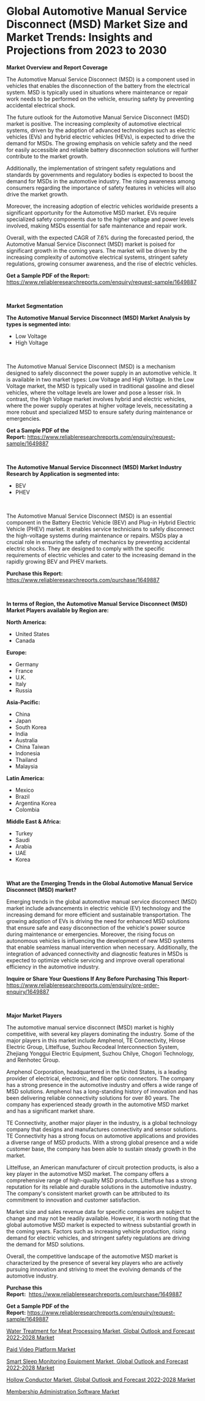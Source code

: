 <p><h1>Global Automotive Manual Service Disconnect (MSD) Market Size and Market Trends: Insights and Projections from 2023 to 2030</h1></p><p><strong>Market Overview and Report Coverage</strong></p>
<p><p>The Automotive Manual Service Disconnect (MSD) is a component used in vehicles that enables the disconnection of the battery from the electrical system. MSD is typically used in situations where maintenance or repair work needs to be performed on the vehicle, ensuring safety by preventing accidental electrical shock.</p><p>The future outlook for the Automotive Manual Service Disconnect (MSD) market is positive. The increasing complexity of automotive electrical systems, driven by the adoption of advanced technologies such as electric vehicles (EVs) and hybrid electric vehicles (HEVs), is expected to drive the demand for MSDs. The growing emphasis on vehicle safety and the need for easily accessible and reliable battery disconnection solutions will further contribute to the market growth.</p><p>Additionally, the implementation of stringent safety regulations and standards by governments and regulatory bodies is expected to boost the demand for MSDs in the automotive industry. The rising awareness among consumers regarding the importance of safety features in vehicles will also drive the market growth.</p><p>Moreover, the increasing adoption of electric vehicles worldwide presents a significant opportunity for the Automotive MSD market. EVs require specialized safety components due to the higher voltage and power levels involved, making MSDs essential for safe maintenance and repair work.</p><p>Overall, with the expected CAGR of 7.6% during the forecasted period, the Automotive Manual Service Disconnect (MSD) market is poised for significant growth in the coming years. The market will be driven by the increasing complexity of automotive electrical systems, stringent safety regulations, growing consumer awareness, and the rise of electric vehicles.</p></p>
<p><strong>Get a Sample PDF of the Report:</strong> <a href="https://www.reliableresearchreports.com/enquiry/request-sample/1649887">https://www.reliableresearchreports.com/enquiry/request-sample/1649887</a></p>
<p>&nbsp;</p>
<p><strong>Market Segmentation</strong></p>
<p><strong>The Automotive Manual Service Disconnect (MSD) Market Analysis by types is segmented into:</strong></p>
<p><ul><li>Low Voltage</li><li>High Voltage</li></ul></p>
<p>&nbsp;</p>
<p><p>The Automotive Manual Service Disconnect (MSD) is a mechanism designed to safely disconnect the power supply in an automotive vehicle. It is available in two market types: Low Voltage and High Voltage. In the Low Voltage market, the MSD is typically used in traditional gasoline and diesel vehicles, where the voltage levels are lower and pose a lesser risk. In contrast, the High Voltage market involves hybrid and electric vehicles, where the power supply operates at higher voltage levels, necessitating a more robust and specialized MSD to ensure safety during maintenance or emergencies.</p></p>
<p><strong>Get a Sample PDF of the Report:</strong>&nbsp;<a href="https://www.reliableresearchreports.com/enquiry/request-sample/1649887">https://www.reliableresearchreports.com/enquiry/request-sample/1649887</a></p>
<p>&nbsp;</p>
<p><strong>The Automotive Manual Service Disconnect (MSD) Market Industry Research by Application is segmented into:</strong></p>
<p><ul><li>BEV</li><li>PHEV</li></ul></p>
<p>&nbsp;</p>
<p><p>The Automotive Manual Service Disconnect (MSD) is an essential component in the Battery Electric Vehicle (BEV) and Plug-in Hybrid Electric Vehicle (PHEV) market. It enables service technicians to safely disconnect the high-voltage systems during maintenance or repairs. MSDs play a crucial role in ensuring the safety of mechanics by preventing accidental electric shocks. They are designed to comply with the specific requirements of electric vehicles and cater to the increasing demand in the rapidly growing BEV and PHEV markets.</p></p>
<p><strong>Purchase this Report:</strong>&nbsp; <a href="https://www.reliableresearchreports.com/purchase/1649887">https://www.reliableresearchreports.com/purchase/1649887</a></p>
<p>&nbsp;</p>
<p><strong>In terms of Region, the Automotive Manual Service Disconnect (MSD) Market Players available by Region are:</strong></p>
<p>
    <p> <strong> North America: </strong>
        <ul>
            <li>United States</li>
            <li>Canada</li>
        </ul>
        </p> 
    <p> <strong> Europe: </strong>
        <ul>
            <li>Germany</li>
            <li>France</li>
            <li>U.K.</li>
            <li>Italy</li>
            <li>Russia</li>
        </ul>
        </p> 
    <p> <strong> Asia-Pacific: </strong>
        <ul>
            <li>China</li>
            <li>Japan</li>
            <li>South Korea</li>
            <li>India</li>
            <li>Australia</li>
            <li>China Taiwan</li>
            <li>Indonesia</li>
            <li>Thailand</li>
            <li>Malaysia</li>
        </ul>
        </p> 
    <p> <strong> Latin America: </strong>
        <ul>
            <li>Mexico</li>
            <li>Brazil</li>
            <li>Argentina Korea</li>
            <li>Colombia</li>
        </ul>
        </p> 
    <p> <strong> Middle East & Africa: </strong>
        <ul>
            <li>Turkey</li>
            <li>Saudi</li>
            <li>Arabia</li>
            <li>UAE</li>
            <li>Korea</li>
        </ul>
    </p>
    </p>
<p>&nbsp;</p>
<p><strong>What are the Emerging Trends in the Global Automotive Manual Service Disconnect (MSD) market?</strong></p>
<p><p>Emerging trends in the global automotive manual service disconnect (MSD) market include advancements in electric vehicle (EV) technology and the increasing demand for more efficient and sustainable transportation. The growing adoption of EVs is driving the need for enhanced MSD solutions that ensure safe and easy disconnection of the vehicle's power source during maintenance or emergencies. Moreover, the rising focus on autonomous vehicles is influencing the development of new MSD systems that enable seamless manual intervention when necessary. Additionally, the integration of advanced connectivity and diagnostic features in MSDs is expected to optimize vehicle servicing and improve overall operational efficiency in the automotive industry.</p></p>
<p><strong>Inquire or Share Your Questions If Any Before Purchasing This Report</strong>- <a href="https://www.reliableresearchreports.com/enquiry/pre-order-enquiry/1649887">https://www.reliableresearchreports.com/enquiry/pre-order-enquiry/1649887</a></p>
<p>&nbsp;</p>
<p><strong>Major Market Players</strong></p>
<p><p>The automotive manual service disconnect (MSD) market is highly competitive, with several key players dominating the industry. Some of the major players in this market include Amphenol, TE Connectivity, Hirose Electric Group, Littelfuse, Suzhou Recodeal Interconnection System, Zhejiang Yonggui Electric Equipment, Suzhou Chilye, Chogori Technology, and Renhotec Group.</p><p>Amphenol Corporation, headquartered in the United States, is a leading provider of electrical, electronic, and fiber optic connectors. The company has a strong presence in the automotive industry and offers a wide range of MSD solutions. Amphenol has a long-standing history of innovation and has been delivering reliable connectivity solutions for over 80 years. The company has experienced steady growth in the automotive MSD market and has a significant market share.</p><p>TE Connectivity, another major player in the industry, is a global technology company that designs and manufactures connectivity and sensor solutions. TE Connectivity has a strong focus on automotive applications and provides a diverse range of MSD products. With a strong global presence and a wide customer base, the company has been able to sustain steady growth in the market.</p><p>Littelfuse, an American manufacturer of circuit protection products, is also a key player in the automotive MSD market. The company offers a comprehensive range of high-quality MSD products. Littelfuse has a strong reputation for its reliable and durable solutions in the automotive industry. The company's consistent market growth can be attributed to its commitment to innovation and customer satisfaction.</p><p>Market size and sales revenue data for specific companies are subject to change and may not be readily available. However, it is worth noting that the global automotive MSD market is expected to witness substantial growth in the coming years. Factors such as increasing vehicle production, rising demand for electric vehicles, and stringent safety regulations are driving the demand for MSD solutions.</p><p>Overall, the competitive landscape of the automotive MSD market is characterized by the presence of several key players who are actively pursuing innovation and striving to meet the evolving demands of the automotive industry.</p></p>
<p><strong>Purchase this Report:</strong>&nbsp;&nbsp;<a href="https://www.reliableresearchreports.com/purchase/1649887">https://www.reliableresearchreports.com/purchase/1649887</a></p>
<p></p>
<p><strong>Get a Sample PDF of the Report:</strong>&nbsp;<a href="https://www.reliableresearchreports.com/enquiry/request-sample/1649887">https://www.reliableresearchreports.com/enquiry/request-sample/1649887</a></p>
<p><p><a href="https://www.linkedin.com/pulse/water-treatment-meat-processing-market-global-outlook/">Water Treatment for Meat Processing Market, Global Outlook and Forecast 2022-2028 Market</a></p><p><a href="https://medium.com/@robinsinghrp23/paid-video-platform-nbsp-market-focuses-on-market-share-size-and-projected-forecast-till-2030-f128bd4b0c5d">Paid Video Platform Market</a></p><p><a href="https://www.linkedin.com/pulse/smart-sleep-monitoring-equipment-market-global-outlook/">Smart Sleep Monitoring Equipment Market, Global Outlook and Forecast 2022-2028 Market</a></p><p><a href="https://www.linkedin.com/pulse/hollow-conductor-market-global-outlook-forecast-2022-2028/">Hollow Conductor Market, Global Outlook and Forecast 2022-2028 Market</a></p><p><a href="https://medium.com/@abhishekreliable23/membership-administration-software-market-opportunities-and-strategies-forecast-for-period-from-592d8eafa5f2">Membership Administration Software Market</a></p></p>